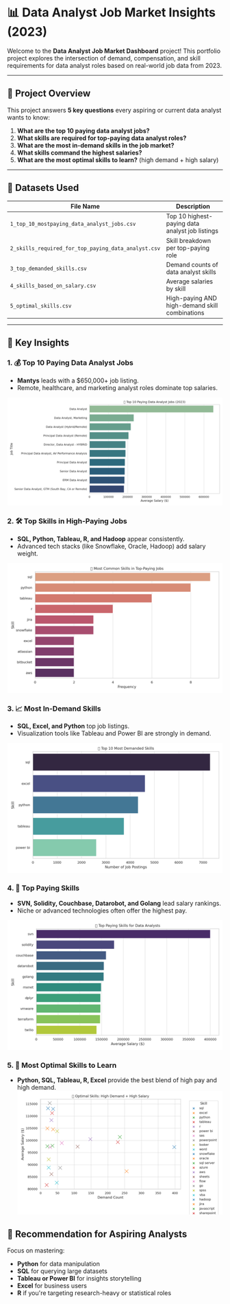 # 📊 Data Analyst Job Market Insights (2023)

Welcome to the **Data Analyst Job Market Dashboard** project! This portfolio project explores the intersection of demand, compensation, and skill requirements for data analyst roles based on real-world job data from 2023.

---

## 🧠 Project Overview

This project answers **5 key questions** every aspiring or current data analyst wants to know:

1. **What are the top 10 paying data analyst jobs?**
2. **What skills are required for top-paying data analyst roles?**
3. **What are the most in-demand skills in the job market?**
4. **What skills command the highest salaries?**
5. **What are the most optimal skills to learn?** (high demand + high salary)

---

## 📁 Datasets Used

| File Name                                 | Description                                      |
|------------------------------------------|--------------------------------------------------|
| `1_top_10_mostpaying_data_analyst_jobs.csv` | Top 10 highest-paying data analyst job listings |
| `2_skills_required_for_top_paying_data_analyst.csv` | Skill breakdown per top-paying role             |
| `3_top_demanded_skills.csv`              | Demand counts of data analyst skills            |
| `4_skills_based_on_salary.csv`           | Average salaries by skill                       |
| `5_optimal_skills.csv`                   | High-paying AND high-demand skill combinations  |

---

## 🧾 Key Insights

### 1. 💰 **Top 10 Paying Data Analyst Jobs**
- **Mantys** leads with a $650,000+ job listing.
- Remote, healthcare, and marketing analyst roles dominate top salaries.

![alt text](1_top_paying_jobs.png)

### 2. 🛠️ **Top Skills in High-Paying Jobs**
- **SQL, Python, Tableau, R, and Hadoop** appear consistently.
- Advanced tech stacks (like Snowflake, Oracle, Hadoop) add salary weight.

![alt text](2_skills_top_paying_jobs.png)


### 3. 📈 **Most In-Demand Skills**
- **SQL, Excel, and Python** top job listings.
- Visualization tools like Tableau and Power BI are strongly in demand.

![alt text](3_top_demanded_skills.png)

### 4. 💸 **Top Paying Skills**
- **SVN, Solidity, Couchbase, Datarobot, and Golang** lead salary rankings.
- Niche or advanced technologies often offer the highest pay.

![alt text](4_skills_based_on_salary.png)

### 5. 🎯 **Most Optimal Skills to Learn**
- **Python, SQL, Tableau, R, Excel** provide the best blend of high pay and high demand.
 ![alt text](5_optimal_skills.png)

## 📌 Recommendation for Aspiring Analysts

Focus on mastering:
- **Python** for data manipulation
- **SQL** for querying large datasets
- **Tableau or Power BI** for insights storytelling
- **Excel** for business users
- **R** if you're targeting research-heavy or statistical roles